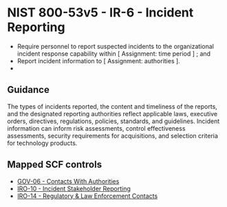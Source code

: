 # NIST 800-53v5 - IR-6 - Incident Reporting
- Require personnel to report suspected incidents to the organizational incident response capability within \[ Assignment: time period \] ; and
- Report incident information to \[ Assignment: authorities \].
- 
## Guidance
The types of incidents reported, the content and timeliness of the reports, and the designated reporting authorities reflect applicable laws, executive orders, directives, regulations, policies, standards, and guidelines. Incident information can inform risk assessments, control effectiveness assessments, security requirements for acquisitions, and selection criteria for technology products.
## Mapped SCF controls
- [GOV-06 - Contacts With Authorities](../scf/gov-06-contactswithauthorities.md)
- [IRO-10 - Incident Stakeholder Reporting](../scf/iro-10-incidentstakeholderreporting.md)
- [IRO-14 - Regulatory & Law Enforcement Contacts](../scf/iro-14-regulatory&lawenforcementcontacts.md)